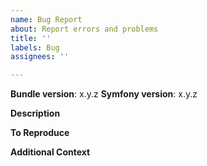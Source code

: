 ```yaml
---
name: Bug Report
about: Report errors and problems
title: ''
labels: Bug
assignees: ''

---
```


<!--
Please check the troubleshooting guide first: https://github.com/scheb/2fa/blob/5.x/doc/troubleshooting.md
-->

**Bundle version**: x.y.z
**Symfony version**: x.y.z

**Description**
<!--
A clear and concise description of what the bug is.
Please provide the content of your security.yaml.
-->

**To Reproduce**
<!--
Steps to reproduce the behavior:
1. Go to '...'
2. Click on '....'
3. Scroll down to '....'
4. See error
-->

**Additional Context**
<!-- Optional: Any other context to help understanding the problem: your bundle and security configuration, log messages, screenshots, etc. -->
